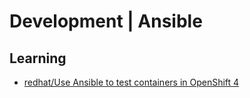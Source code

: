 # Development | Ansible

## Learning

- [redhat/Use Ansible to test containers in OpenShift 4](https://www.redhat.com/sysadmin/ansible-containers-openshift-4)
